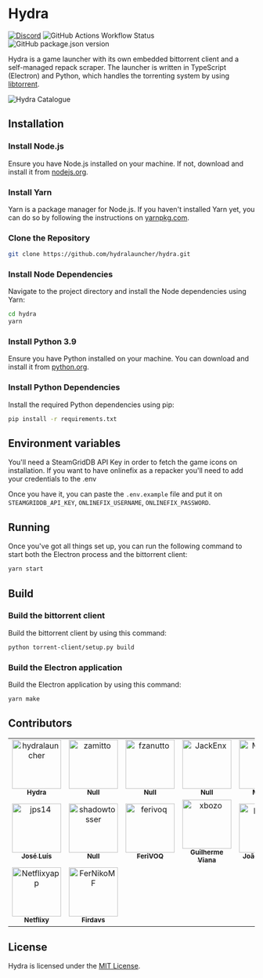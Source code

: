 # Hydra

<a href="https://discord.gg/hydralauncher" target="_blank">![Discord](https://img.shields.io/discord/1220692017311645737?style=flat&logo=discord&label=Hydra&labelColor=%231c1c1c)</a>
![GitHub Actions Workflow Status](https://img.shields.io/github/actions/workflow/status/hydralauncher/hydra/build.yml)
![GitHub package.json version](https://img.shields.io/github/package-json/v/hydralauncher/hydra)

Hydra is a game launcher with its own embedded bittorrent client and a self-managed repack scraper.
The launcher is written in TypeScript (Electron) and Python, which handles the torrenting system by using [libtorrent](https://www.libtorrent.org/).

![Hydra Catalogue](./docs/screenshot.png)

## Installation

### Install Node.js

Ensure you have Node.js installed on your machine. If not, download and install it from [nodejs.org](https://nodejs.org/).

### Install Yarn

Yarn is a package manager for Node.js. If you haven't installed Yarn yet, you can do so by following the instructions on [yarnpkg.com](https://classic.yarnpkg.com/lang/en/docs/install/).

### Clone the Repository

```bash
git clone https://github.com/hydralauncher/hydra.git
```

### Install Node Dependencies

Navigate to the project directory and install the Node dependencies using Yarn:

```bash
cd hydra
yarn
```

### Install Python 3.9

Ensure you have Python installed on your machine. You can download and install it from [python.org](https://www.python.org/downloads/release/python-3919/).

### Install Python Dependencies

Install the required Python dependencies using pip:

```bash
pip install -r requirements.txt
```

## Environment variables

You'll need a SteamGridDB API Key in order to fetch the game icons on installation.
If you want to have onlinefix as a repacker you'll need to add your credentials to the .env

Once you have it, you can paste the `.env.example` file and put it on `STEAMGRIDDB_API_KEY`, `ONLINEFIX_USERNAME`, `ONLINEFIX_PASSWORD`.

## Running

Once you've got all things set up, you can run the following command to start both the Electron process and the bittorrent client:

```bash
yarn start
```

## Build

### Build the bittorrent client

Build the bittorrent client by using this command:

```bash
python torrent-client/setup.py build
```

### Build the Electron application

Build the Electron application by using this command:

```bash
yarn make
```

## Contributors

<!-- readme: contributors -start -->
<table>
<tr>
    <td align="center">
        <a href="https://github.com/hydralauncher">
            <img src="https://avatars.githubusercontent.com/u/164102380?v=4" width="100;" alt="hydralauncher"/>
            <br />
            <sub><b>Hydra</b></sub>
        </a>
    </td>
    <td align="center">
        <a href="https://github.com/zamitto">
            <img src="https://avatars.githubusercontent.com/u/167933696?v=4" width="100;" alt="zamitto"/>
            <br />
            <sub><b>Null</b></sub>
        </a>
    </td>
    <td align="center">
        <a href="https://github.com/fzanutto">
            <img src="https://avatars.githubusercontent.com/u/15229294?v=4" width="100;" alt="fzanutto"/>
            <br />
            <sub><b>Null</b></sub>
        </a>
    </td>
    <td align="center">
        <a href="https://github.com/JackEnx">
            <img src="https://avatars.githubusercontent.com/u/167036558?v=4" width="100;" alt="JackEnx"/>
            <br />
            <sub><b>Null</b></sub>
        </a>
    </td>
    <td align="center">
        <a href="https://github.com/Magrid0">
            <img src="https://avatars.githubusercontent.com/u/73496008?v=4" width="100;" alt="Magrid0"/>
            <br />
            <sub><b>Magrid</b></sub>
        </a>
    </td>
    <td align="center">
        <a href="https://github.com/fhilipecrash">
            <img src="https://avatars.githubusercontent.com/u/36455575?v=4" width="100;" alt="fhilipecrash"/>
            <br />
            <sub><b>Fhilipe Coelho</b></sub>
        </a>
    </td></tr>
<tr>
    <td align="center">
        <a href="https://github.com/jps14">
            <img src="https://avatars.githubusercontent.com/u/168477146?v=4" width="100;" alt="jps14"/>
            <br />
            <sub><b>José Luís</b></sub>
        </a>
    </td>
    <td align="center">
        <a href="https://github.com/shadowtosser">
            <img src="https://avatars.githubusercontent.com/u/168544958?v=4" width="100;" alt="shadowtosser"/>
            <br />
            <sub><b>Null</b></sub>
        </a>
    </td>
    <td align="center">
        <a href="https://github.com/ferivoq">
            <img src="https://avatars.githubusercontent.com/u/36544651?v=4" width="100;" alt="ferivoq"/>
            <br />
            <sub><b>FeriVOQ</b></sub>
        </a>
    </td>
    <td align="center">
        <a href="https://github.com/xbozo">
            <img src="https://avatars.githubusercontent.com/u/119091492?v=4" width="100;" alt="xbozo"/>
            <br />
            <sub><b>Guilherme Viana</b></sub>
        </a>
    </td>
    <td align="center">
        <a href="https://github.com/pmenta">
            <img src="https://avatars.githubusercontent.com/u/71457671?v=4" width="100;" alt="pmenta"/>
            <br />
            <sub><b>João Martins</b></sub>
        </a>
    </td>
    <td align="center">
        <a href="https://github.com/eltociear">
            <img src="https://avatars.githubusercontent.com/u/22633385?v=4" width="100;" alt="eltociear"/>
            <br />
            <sub><b>Ikko Eltociear Ashimine</b></sub>
        </a>
    </td></tr>
<tr>
    <td align="center">
        <a href="https://github.com/Netflixyapp">
            <img src="https://avatars.githubusercontent.com/u/91623880?v=4" width="100;" alt="Netflixyapp"/>
            <br />
            <sub><b>Netflixy</b></sub>
        </a>
    </td>
    <td align="center">
        <a href="https://github.com/FerNikoMF">
            <img src="https://avatars.githubusercontent.com/u/76095334?v=4" width="100;" alt="FerNikoMF"/>
            <br />
            <sub><b>Firdavs</b></sub>
        </a>
    </td></tr>
</table>
<!-- readme: contributors -end -->

## License

Hydra is licensed under the [MIT License](LICENSE).
